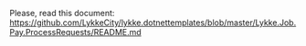 ﻿
Please, read this document: https://github.com/LykkeCity/lykke.dotnettemplates/blob/master/Lykke.Job.Pay.ProcessRequests/README.md
